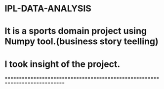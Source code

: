 # IPL-DATA-ANALYSIS
# It is a sports domain project using Numpy tool.(business story teelling)

# I took insight of the project.
===========================================================================











